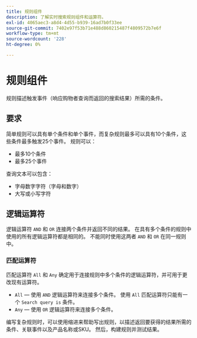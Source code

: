 ```yaml
---
title: 规则组件
description: 了解实时搜索规则组件和运算符。
exl-id: 4065aec3-a8d4-4d55-b939-16ad7b0f33ee
source-git-commit: 7402e97f53b71e488d860215487f4809572b7e6f
workflow-type: tm+mt
source-wordcount: '228'
ht-degree: 0%

---
```


# 规则组件

规则描述触发事件（响应购物者查询而返回的搜索结果）所需的条件。

## 要求

简单规则可以具有单个条件和单个事件，而复杂规则最多可以具有10个条件，这些条件最多触发25个事件。
规则可以：

* 最多10个条件
* 最多25个事件

查询文本可以包含：

* 字母数字字符（字母和数字）
* 大写或小写字符

## 逻辑运算符

逻辑运算符 `AND` 和 `OR` 连接两个条件并返回不同的结果。 在具有多个条件的规则中使用的所有逻辑运算符都是相同的。 不能同时使用这两者 `AND` 和 `OR` 在同一规则中。

### 匹配运算符

匹配运算符 `All` 和 `Any` 确定用于连接规则中多个条件的逻辑运算符，并可用于更改现有运算符。

* `All`  — 使用 `AND` 逻辑运算符来连接多个条件。 使用 `All` 匹配运算符只能有一个 `Search query is` 条件。
* `Any`  — 使用 `OR` 逻辑运算符来连接多个条件。

编写复杂规则时，可以使用缩进来帮助写出规则，以描述返回要获得的结果所需的条件、关联事件以及产品名称或SKU。 然后，构建规则并测试结果。

